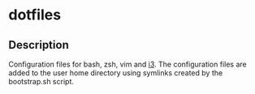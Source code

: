 # dotfiles

## Description

Configuration files for bash, zsh, vim and [i3](http://i3wm.org/). The configuration files are added to the user home directory using symlinks created by the bootstrap.sh script.



